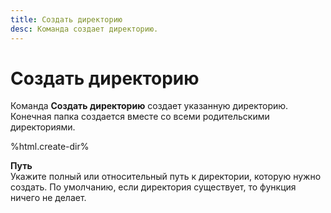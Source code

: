 ```yaml
---
title: Создать директорию
desc: Команда создает директорию.
---
```

# Создать директорию

Команда **Создать директорию** создает указанную директорию. Конечная папка создается вместе со всеми родительскими директориями.

%html.create-dir%

**Путь**  
Укажите полный или относительный путь к директории, которую нужно создать. По умолчанию, если директория существует, то функция ничего не делает.
